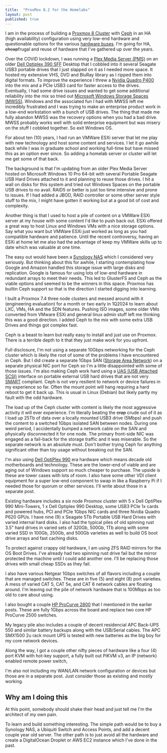 ```yaml
---
title:  "ProxMox 8.2 for the Homelabs"
layout: post
published: true
---
```


I am in the process of building a [Proxmox 8 Cluster](https://www.proxmox.com/) with [Ceph](https://ceph.io/) in an HA (high availability) configuration using very low-end hardware and questionable options for the various [hardware buses](https://en.wikipedia.org/wiki/Bus_(computing)). I'm going for HA, ~~cheap~~frugal and reuse of hardware that I've gathered up over the years.

Over the COVID lockdown, I was running a [Plex Media Server (PMS)](https://www.plex.tv/media-server-downloads/#plex-media-server) on an older [Dell Optiplex 390 SFF](https://dl.dell.com/manuals/all-products/esuprt_desktop/esuprt_optiplex_desktop/optiplex-390_owner's%20manual3_en-us.pdf) Desktop that I cobbled into it several Seagate USB3 portable drives that I just slapped on it as I needed more space. It hosted my extensive VHS, DVD and BluRay library as I ripped them into digital formats. To improve the experience I threw a [Nvidia Quadro P400](https://www.nvidia.com/content/dam/en-zz/Solutions/design-visualization/productspage/quadro/quadro-desktop/quadro-pascal-p400-data-sheet-us-nv-704503-r1.pdf) into the mix and a PCIe USB3 card for faster access to the drives. Eventually, I had some drive issues and wanted to get some additional reliability into the mix so tried out [Microsoft Windows Storage Spaces (MWSS)](https://learn.microsoft.com/en-us/windows-server/storage/storage-spaces/overview). Windows and the associated fun I had with MWSS left me incredibly frustrated and I was trying to make an enterprise product work in a low-end workstation with a bunch of USB drives. The thing that made me fully abandon MWSS was the recovery options when you had a bad drive. MWSS probably works well with solid enterprise equipment but was misery on the stuff I cobbled together. So exit Windows OS.

For about ten (10) years, I had run an VMWare ESXi server that let me play with new technology and host some content and services. I let it go awhile back while I was in graduate school and working full-time but have missed this as an option ever since. So adding a homelab server or cluster will let me get some of that back.

<!-- excerpt-end -->

The background is that I'm updating from an older Plex Media Server hosted on Microsoft Windows 10 Pro 64-bit with several Portable Seagate USB Hard Drives attached to it and planning to reuse those drives. I hit a wall on disks for this system and tried out Windows Spaces on the portable USB drives to no avail. RAID5 or better is just too time intensive and prone to issues. If I had added a JBOD, RAID controller or some other server style stuff to the mix, I might have gotten it working but at a good bit of cost and complexity.

Another thing is that I used to host a pile of content on a VMWare ESXi server at my house with some content I'd like to push back out. ESXi offered a great way to host Linux and Windows VMs with a nice storage options. Say what you want but VMWare ESXi just worked as long as you had compatible hardware and patience. Until the recent controversy, having an ESXi at home let me also had the advantage of keep my VMWare skills up to date which was valuable at one time.

The easy out would have been a [Synology NAS](https://www.synology.com/) which I considered very seriously. But thinking about this for awhile, I starting contemplating how Google and Amazon handled this storage issue with large disks and replication. Google is famous for using lots of low-end hardware in redundant arrays to meet their needs. This led to GlusterFS and Ceph as the viable options and seemed to be the winners in this space. Proxmox has builtin Ceph support so that is the direction I started digging into learning.

I built a Proxmox 7.4 three node clusters and messed around with it (engineering evaluation) for a month or two early in 1Q2024 to learn about LXC, VMs, HA and the SDN features. Pushing ISO images, some older VMs converted from VMware ESXi and general linux admin stuff left me thinking this was a good direction. I added Ceph to the mix with some extra USB Drives and things got complex fast.

Ceph is a beast to learn but really easy to install and just use on Proxmox. There is a terrible depth to it that they just make work for you upfront.

Full disclosure, I'm not using a separate 10Gbps networking for the Ceph cluster which is likely the root of some of the problems I have encountered in Ceph. But I did create a separate 1Gbps SAN ([Storage Area Network](https://en.wikipedia.org/wiki/Storage_area_network)) on a separate physical NIC port for Ceph so I'm a little disappointed with some of those issues. I'm also making Ceph work hard using a [UAS (USB Attached SCSI)](https://en.wikipedia.org/wiki/USB_Attached_SCSI) interface on portable external USB hard drives that are not very [SMART](https://en.wikipedia.org/wiki/Self-Monitoring,_Analysis_and_Reporting_Technology) compliant. Ceph is not very resilient to network or device failures in my experience so far. Often the mount point will hang requiring a hard reboot to get it back up. This is usual in Linux (Debian) but likely partly my fault with the odd hardware.

The load up of the Ceph cluster with content is likely the most aggressive activity it will ever experience. I'm literally beating the ~~crap~~ crude out of it as I load up 25Tb of data over a locally mounted USB3 drive (5Mbps) and push the content to a switched 1Gbps isolated SAN between nodes. During one weird period, I accidentally bumped a network cable on the SAN and physically disconnected it for one node. The primary front-side NIC was engaged as a fail-back for the storage traffic and it was miserable. So the separate network is an absolute must. Don't bother trying Ceph for anything significant other than toy usage without breaking out the SAN.

I'm also using [Dell OptiPlex 990](https://www.dell.com/support/home/en-us/product-support/product/optiplex-990/overview) era hardware which means decade old motherboards and technology. These are the lower-end of viable and are aging out of Windows support so much cheaper to purchase. The upside is these are tower cases with lots of room. I also have some other VDI client equipment for a super low-end component to swap in like a Raspberry Pi if I needed those for quorum or other services. I'll write about those in a separate post.

Existing hardware includes a six node Proxmox cluster with 5 x Dell OptiPlex 990 Mini-Towers, 1 x Dell Optiplex 990 Desktop, some USB3 PCIe 1x cards and powered hubs, PCI and PCIe 1Gbps NIC cards and three Nvidia Quadro P620 GPUs. I have nine (9) x Seagate 5Tb Portable USB Hard Drives with varied internal hard disks. I also had the typical piles of old spinning rust 3.5" hard drives in varied sets of 320Gb, 500Gb, 1Tb along with some varied SSD in 100Gb, 250Gb, and 500Gb varieties as well to build OS boot drive arrays and fast caching disks.

To protect against crappy old hardware, I am using ZFS RAID mirrors for the OS Boot Drives. I've already had two spinning rust drive fail but the mirror protected the machine until I could add another one. I'll be replacing those drives with small cheap SSDs as they fail.

I also have various Netgear 1Gbps switches of all flavors including a couple that are managed switches. These are in five (5) and eight (8) port varieties. A mess of varied CAT 5, CAT 5e, and CAT 6 network cables are floating around. I'm leaving out the pile of network hardware that is 100Mbps as too old to care about using.

I also bought a couple [HP ProCurve 2800](/procurve-2800-switches/) that I mentioned in the earlier posts. These are fully 1Gbps across the board and replace two core HP ProCurve 2500 switches.

My legacy pile also includes a couple of decent residencial APC Back-UPS 550 and similar battery backups along with the USB/Serial cables. The APC SMX1500 2u rack mount UPS is tested with new batteries as the big boy for my core network devices.

Along the way, I got a couple other nifty pieces of hardware like a four (4) port KVM with hot-key support, a fully built out PiKVM v3, an IP (network) enabled remote power switch, 

I'm also not including my WAN/LAN network configuration or devices but those are in a separate post. Just consider those as existing and mostly working.

## Why am I doing this

At this point, somebody should shake their head and just tell me I'm the architect of my own pain.

To learn and build something interesting. The simple path would be to buy a Synology NAS, a Ubiquiti Switch and Access Points, and add a decent couple year old server. The other path is to just avoid all the hardware and create a DigitalOcean Droplet or AWS EC2 instance which I've done in the past.
